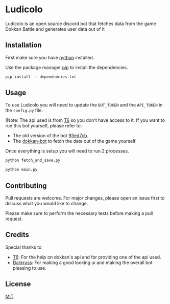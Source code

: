 # Ludicolo

Ludicolo is an open source discord bot that fetches data from the game Dokkan Battle and generates user data out of it

## Installation
First make sure you have [python](https://www.python.org/) installed.
 
Use the package manager [pip](https://pip.pypa.io/en/stable/) to install the dependencies.

```bash
pip install -r dependencies.txt
```

## Usage
To use Ludicolo you will need to update the `BOT_TOKEN` and the `API_TOKEN` in the `config.py` file.

(Note: The api used is from [T6](https://x.com/ThievingSix) so you don't have access to it. If you want to run this bot yourself, please refer to:
- The old version of the bot [93ed7cb](https://github.com/polowiper/DokkanWTBot/tree/93ed7cb861b597861e4e5a84bafe06bd6dae0540).
- The [dokkan-bot](https://github.com/polowiper/dokkan-bot-adapted) to fetch the data out of the game yourself.

Once everything is setup you will need to run 2 processes.
```bash
python fetch_and_save.py
```

```bash
python main.py
```
## Contributing

Pull requests are welcome. For major changes, please open an issue first
to discuss what you would like to change.

Please make sure to perform the necessary tests before making a pull request.

## Credits
Special thanks to 
- [T6](https://x.com/ThievingSix): For the help on dokkan's api and for providing one of the api used.
- [Darkruss](https://x.com/Darkruss47): For making a good looking ui and making the overall bot pleasing to use.
## License

[MIT](https://choosealicense.com/licenses/mit/)

